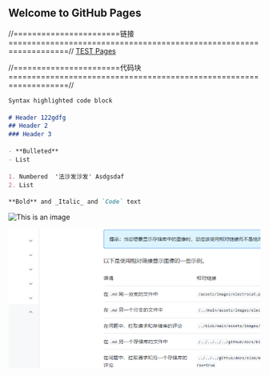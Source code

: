 ## Welcome to GitHub Pages

//=======================链接===================================================================//
[TEST Pages](https://kamisaer.github.io/helloword/Test/)


//=======================代码块===================================================================//
```markdown
Syntax highlighted code block

# Header 122gdfg 
## Header 2
### Header 3

- **Bulleted**
- List

1. Numbered  '法沙发沙发' Asdgsdaf
2. List

**Bold** and _Italic_ and `Code` text
```

![This is an image](https://myoctocat.com/assets/images/base-octocat.svg)

![This is an image](abc.png)